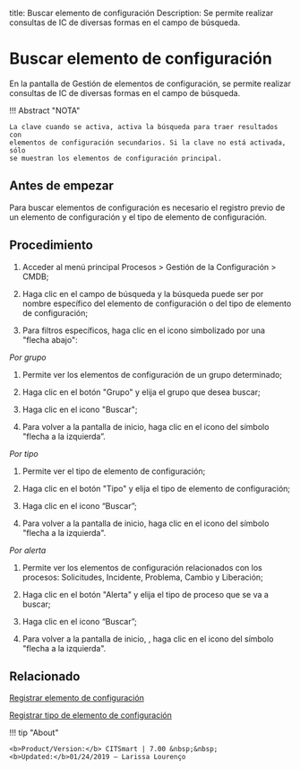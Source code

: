 title:  Buscar elemento de configuración 
Description: Se permite realizar consultas de IC de diversas formas en el campo de búsqueda.
# Buscar elemento de configuración

En la pantalla de Gestión de elementos de configuración, se permite realizar consultas de IC de diversas formas en el campo de búsqueda.

!!! Abstract "NOTA"

    La clave cuando se activa, activa la búsqueda para traer resultados con
    elementos de configuración secundarios. Si la clave no está activada, sólo
    se muestran los elementos de configuración principal.

Antes de empezar
----------------

Para buscar elementos de configuración es necesario el registro previo de un
elemento de configuración y el tipo de elemento de configuración.

Procedimiento
-------------

1.  Acceder al menú principal Procesos \> Gestión de la Configuración \> CMDB;

2.  Haga clic en el campo de búsqueda y la búsqueda puede ser por nombre
    específico del elemento de configuración o del tipo de elemento de
    configuración;

3.  Para filtros específicos, haga clic en el icono simbolizado por una "flecha
    abajo":

*Por grupo*

1.  Permite ver los elementos de configuración de un grupo determinado;

2.  Haga clic en el botón "Grupo" y elija el grupo que desea buscar;

3.  Haga clic en el icono "Buscar";

4.  Para volver a la pantalla de inicio, haga clic en el icono del símbolo
    "flecha a la izquierda”.

*Por tipo*

1.  Permite ver el tipo de elemento de configuración;

2.  Haga clic en el botón "Tipo" y elija el tipo de elemento de configuración;

3.  Haga clic en el icono “Buscar”;

4.  Para volver a la pantalla de inicio, haga clic en el icono del símbolo
    "flecha a la izquierda".

*Por alerta*

1.  Permite ver los elementos de configuración relacionados con los procesos:
    Solicitudes, Incidente, Problema, Cambio y Liberación;

2.  Haga clic en el botón "Alerta" y elija el tipo de proceso que se va a
    buscar;

3.  Haga clic en el icono “Buscar”;

4.  Para volver a la pantalla de inicio, , haga clic en el icono del símbolo
    "flecha a la izquierda".


Relacionado
----------------

[Registrar elemento de configuración](/es-es/citsmart-7/processes/configuration/use/register-CI.html)

[Registrar tipo de elemento de configuración](/es-es/citsmart-7/processes/configuration/configuration/register-type-ic.html)


!!! tip "About"

    <b>Product/Version:</b> CITSmart | 7.00 &nbsp;&nbsp;
    <b>Updated:</b>01/24/2019 – Larissa Lourenço
